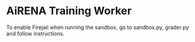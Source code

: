 # AiRENA Training Worker

To enable Firejail when running the sandbox, go to sandbox.py, grader.py and follow instructions.